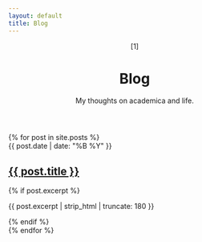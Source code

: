 ```yaml
---
layout: default
title: Blog
---
```


<header class="page-header">
    <span class="page-marker">[1]</span>
    <h1>Blog</h1>
    <p class="intro">My thoughts on academica and life.</p>
</header>

<div class="blog-list">
    {% for post in site.posts %}
    <article class="blog-post-item">
        <div class="post-meta">{{ post.date | date: "%B %Y" }}</div>
        <h2 class="post-title">
            <a href="{{ post.url | relative_url }}">{{ post.title }}</a>
        </h2>
        {% if post.excerpt %}
        <p class="post-excerpt">{{ post.excerpt | strip_html | truncate: 180 }}</p>
        {% endif %}
    </article>
    {% endfor %}
</div>
